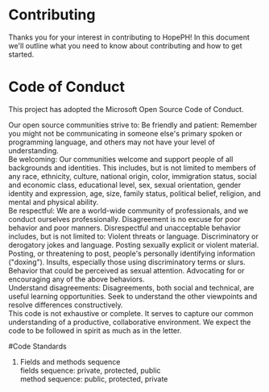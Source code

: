 # Contributing
Thanks you for your interest in contributing to HopePH! In this document we'll outline what you need to know about contributing and how to get started.

# Code of Conduct
This project has adopted the Microsoft Open Source Code of Conduct.

Our open source communities strive to:
Be friendly and patient: Remember you might not be communicating in someone else's primary spoken or programming language, and others may not have your level of understanding.<br/>
Be welcoming: Our communities welcome and support people of all backgrounds and identities. This includes, but is not limited to members of any race, ethnicity, culture, national origin, color, immigration status, social and economic class, educational level, sex, sexual orientation, gender identity and expression, age, size, family status, political belief, religion, and mental and physical ability.<br/>
Be respectful: We are a world-wide community of professionals, and we conduct ourselves professionally. Disagreement is no excuse for poor behavior and poor manners. Disrespectful and unacceptable behavior includes, but is not limited to:
Violent threats or language.
Discriminatory or derogatory jokes and language.
Posting sexually explicit or violent material.
Posting, or threatening to post, people's personally identifying information ("doxing").
Insults, especially those using discriminatory terms or slurs.
Behavior that could be perceived as sexual attention.
Advocating for or encouraging any of the above behaviors.<br/>
Understand disagreements: Disagreements, both social and technical, are useful learning opportunities. Seek to understand the other viewpoints and resolve differences constructively.<br/>
This code is not exhaustive or complete. It serves to capture our common understanding of a productive, collaborative environment. We expect the code to be followed in spirit as much as in the letter.

#Code Standards
1. Fields and methods sequence <br/>
  fields sequence: private, protected, public <br/>
  method sequence: public, protected, private <br/>

